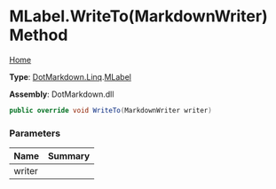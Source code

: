 # MLabel\.WriteTo\(MarkdownWriter\) Method

[Home](../../../../README.md)

**Type**: [DotMarkdown.Linq](../../README.md)\.[MLabel](../README.md)

**Assembly**: DotMarkdown\.dll

```csharp
public override void WriteTo(MarkdownWriter writer)
```

### Parameters

| Name | Summary |
| ---- | ------- |
| writer | |

